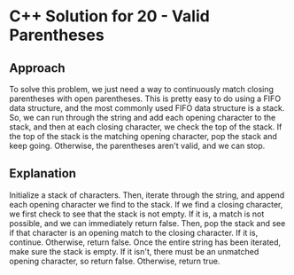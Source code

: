 # C++ Solution for 20 - Valid Parentheses

## Approach

To solve this problem, we just need a way to continuously match closing
parentheses with open parentheses. This is pretty easy to do using a FIFO
data structure, and the most commonly used FIFO data structure is a stack.
So, we can run through the string and add each opening character to the stack,
and then at each closing character, we check the top of the stack. If the top of
the stack is the matching opening character, pop the stack and keep going.
Otherwise, the parentheses aren't valid, and we can stop.

## Explanation

Initialize a stack of characters. Then, iterate through the string, and append
each opening character we find to the stack. If we find a closing character, we
first check to see that the stack is not empty. If it is, a match is not
possible, and we can immediately return false. Then, pop the stack and see if
that character is an opening match to the closing character. If it is, continue.
Otherwise, return false. Once the entire string has been iterated, make sure the
stack is empty. If it isn't, there must be an unmatched opening character, so
return false. Otherwise, return true.
